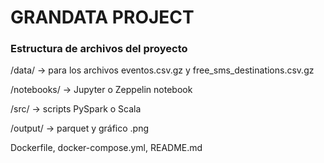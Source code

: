 # GRANDATA PROJECT


### Estructura de archivos del proyecto

/data/ → para los archivos eventos.csv.gz y free_sms_destinations.csv.gz

/notebooks/ → Jupyter o Zeppelin notebook

/src/ → scripts PySpark o Scala

/output/ → parquet y gráfico .png

Dockerfile, docker-compose.yml, README.md